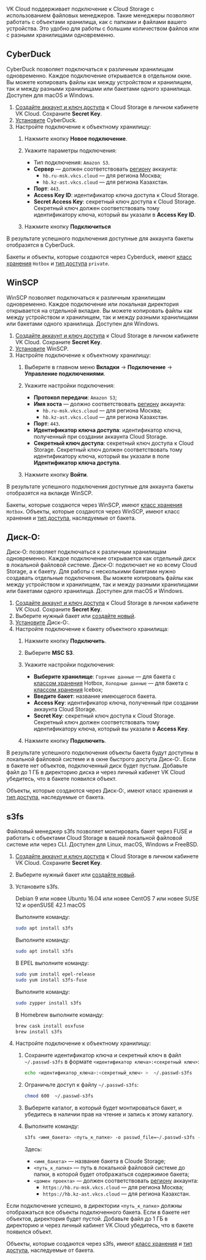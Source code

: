 VK Cloud поддерживает подключение к Cloud Storage с использованием файловых менеджеров. Такие менеджеры позволяют работать с объектами хранилища, как с папками и файлами вашего устройства. Это удобно для работы с большим количеством файлов или с разными хранилищами одновременно.

## CyberDuck

CyberDuck позволяет подключаться к различным хранилищам одновременно. Каждое подключение открывается в отдельном окне. Вы можете копировать файлы как между устройством и хранилищем, так и между разными хранилищами или бакетами одного хранилища. Доступен для macOS и Windows.

1. [Создайте аккаунт и ключ доступа](../../instructions/account-management/) к Cloud Storage в личном кабинете VK Cloud. Сохраните **Secret Key**.
1. [Установите](https://cyberduck.io/download) CyberDuck.
1. Настройте подключение к объектному хранилищу:
    1. Нажмите кнопку **Новое подключение**.
    1. Укажите параметры подключения:

        - Тип подключения: `Amazon S3`.
        - **Сервер** — должен соответствовать [региону](../../../account/concepts/regions/) аккаунта:
            - `hb.ru-msk.vkcs.cloud` — для региона Москва;
            - `hb.kz-ast.vkcs.cloud` — для региона Казахстан.
        - **Порт**: `443`.
        - **Access Key ID**: идентификатор ключа доступа к Cloud Storage.
        - **Secret Access Key**: секретный ключ доступа к Cloud Storage. Секретный ключ должен соответствовать тому идентификатору ключа, который вы указали в **Access Key ID**.
    1. Нажмите кнопку **Подключиться**

В результате успешного подключения доступные для аккаунта бакеты отобразятся в CyberDuck.

<info>

Бакеты и объекты, которые создаются через Cyberduck, имеют [класс хранения](../../references#klass_hraneniya) `Hotbox` и [тип доступа](../../references#acl) `private`.

</info>

## WinSCP

WinSCP позволяет подключаться к различным хранилищам одновременно. Каждое подключение или локальная директория открывается на отдельной вкладке. Вы можете копировать файлы как между устройством и хранилищем, так и между разными хранилищами или бакетами одного хранилища. Доступен для Windows.

1. [Создайте аккаунт и ключ доступа](../../instructions/account-management/) к Cloud Storage в личном кабинете VK Cloud. Сохраните **Secret Key**.
1. [Установите](https://winscp.net/eng/download.php) WinSCP.
1. Настройте подключение к объектному хранилищу:
    1. Выберите в главном меню **Вкладки** → **Подключение** → **Управление подключениями**.
    1. Укажите настройки подключения:

        - **Протокол передачи**: `Amazon S3`;
        - **Имя хоста** — должно соответствовать [региону](../../../account/concepts/regions/) аккаунта:
            - `hb.ru-msk.vkcs.cloud` — для региона Москва;
            - `hb.kz-ast.vkcs.cloud` — для региона Казахстан.
        - **Порт**: `443`.
        - **Идентификатор ключа доступа**: идентификатор ключа, полученный при создании аккаунта Cloud Storage.
        - **Секретный ключ доступа**: секретный ключ доступа к Cloud Storage. Секретный ключ должен соответствовать тому идентификатору ключа, который вы указали в поле **Идентификатор ключа доступа**.
    1. Нажмите кнопку **Войти**.

В результате успешного подключения доступные для аккаунта бакеты отобразятся на вклакде WinSCP.

<info>

Бакеты, которые создаются через WinSCP, имеют [класс хранения](../../references#klass_hraneniya) `Hotbox`. Объекты, которые создаются через WinSCP, имеют класс хранения и [тип доступа](../../references#acl), наследуемые от бакета.

</info>

## Диск-О:

Диск-О: позволяет подключаться к различным хранилищам одновременно. Каждое подключение открывается как отдельный диск в локальной файловой системе. Диск-O: подключает не ко всему  Cloud Storage, а к бакету. Для работы с несколькими бакетами нужно создавать отдельные подключения. Вы можете копировать файлы как между устройством и хранилищем, так и между разными хранилищами или бакетами одного хранилища. Доступен для macOS и Windows.

1. [Создайте аккаунт и ключ доступа](../../instructions/account-management/) к Cloud Storage в личном кабинете VK Cloud. Сохраните **Secret Key**.
1. Выберите нужный бакет или [создайте новый](../../instructions/buckets/create-bucket).
1. [Установите](https://disk-o.cloud/ru/) Диск-О:.
1. Настройте подключение к бакету объектного хранилища:
    1. Нажмите кнопку **Подключить**.
    1. Выберите **MSC S3**.
    1. Укажите настройки подключения:

        - **Выберите хранилище**: `Горячие данные` — для бакета с [классом хранения](../../references#klass_hraneniya) Hotbox, `Холодные данные` — для бакета с [классом хранения](../../references#klass_hraneniya) Icebox;
        - **Введите бакет**: название имеющегося бакета.
        - **Access Key**: идентификатор ключа, полученный при создании аккаунта Cloud Storage.
        - **Secret Key**: секретный ключ доступа к Cloud Storage. Секретный ключ должен соответствовать тому идентификатору ключа, который вы указали в **Access Key**.
    1. Нажмите кнопку **Подключить**.

В результате успешного подключения объекты бакета будут доступны в локальной файловой системе и в окне быстрого доступа Диск-О:. Если в бакете нет объектов, подключенный диск будет пустым. Добавьте файл до 1 ГБ в директорию диска и через личный кабинет VK Cloud убедитесь, что в бакете появился объект.

<info>

Объекты, которые создаются через Диск-О:, имеют класс хранения и [тип доступа](../../references#acl), наследуемые от бакета.

</info>

## s3fs

Файловый менеджер s3fs позволяет монтировать бакет через FUSE и работать с объектами Cloud Storage в вашей локальной файловой системе или через CLI. Доступен для Linux, macOS, Windows и FreeBSD.

1. [Создайте аккаунт и ключ доступа](../../instructions/account-management/) к Cloud Storage в личном кабинете VK Cloud. Сохраните **Secret Key**.
1. Выберите нужный бакет или [создайте новый](../../instructions/buckets/create-bucket).
1. Установите s3fs.

    <tabs>
    <tablist>
    <tab>Debian 9 или новее</tab>
    <tab>Ubuntu 16.04 или новее</tab>
    <tab>CentOS 7 или новее</tab>
    <tab>SUSE 12 и openSUSE 42.1</tab>
    <tab>macOS</tab>
    </tablist>
    <tabpanel>

    Выполните команду:

    ```bash
    sudo apt install s3fs
    ```

    </tabpanel>
    <tabpanel>

    Выполните команду:

    ```bash
    sudo apt install s3fs
    ```

    </tabpanel>
    <tabpanel>

    В EPEL выполните команду:

    ```bash
    sudo yum install epel-release
    sudo yum install s3fs-fuse
    ```

    </tabpanel>
    <tabpanel>

    Выполните команду:

    ```bash
    sudo zypper install s3fs
    ```

    </tabpanel>
    <tabpanel>

    В Homebrew выполните команду:

    ```bash
    brew cask install osxfuse
    brew install s3fs
    ```

    </tabpanel>
    </tabs>

1. Настройте подключение к объектному хранилищу:

    1. Сохраните идентификатор ключа и секретный ключ в файл `~/.passwd-s3fs` в формате `<идентификатор ключа>:<секретный ключ>`:

        ```bash
        echo <идентификатор_ключа>:<секретный_ключ> >  ~/.passwd-s3fs
        ```
    1. Ограничьте доступ к файлу `~/.passwd-s3fs`:

        ```bash
        chmod 600  ~/.passwd-s3fs
        ```
    1.  Выберите каталог, в который будет монтироваться бакет, и убедитесь в наличии прав на чтение и запись к этому каталогу.
    1.  Выполните команду:

        ```bash
        s3fs <имя_бакета> <путь_к_папке> -o passwd_file=~/.passwd-s3fs -o url=<домен проекта> -o use_path_request_style
        ```
        Здесь:

        - `<имя_бакета>` — название бакета в Cloude Storage;
        - `<путь_к_папке>` — путь в локальной файловой системе до папки, в которой будет отображаться содержимое бакета;
        - `<домен проекта>` — должен соответствовать [региону](../../../account/concepts/regions/) аккаунта:
            - `https://hb.ru-msk.vkcs.cloud` — для региона Москва;
            - `https://hb.kz-ast.vkcs.cloud` — для региона Казахстан.

Если подключение успешно, в директории `<путь_к_папке>` должны отображаться все объекты подключенного бакета. Если в бакете нет объектов, директория будет пустой. Добавьте файл до 1 ГБ в директорию и через личный кабинет VK Cloud убедитесь, что в бакете появился объект.

<info>

Объекты, которые создаются через s3fs, имеют [класс хранения](../../references#klass_hraneniya) и [тип доступа](../../references#acl), наследуемые от бакета.

</info>
